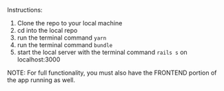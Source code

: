 Instructions:
1. Clone the repo to your local machine
2. cd into the local repo
3. run the terminal command `yarn`
4. run the terminal command `bundle`
5. start the local server with the terminal command `rails s` on localhost:3000


NOTE: For full functionality, you must also have the FRONTEND portion of the app running as well.

